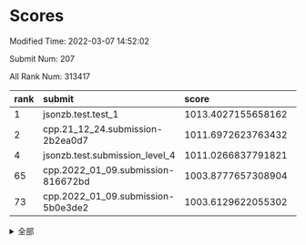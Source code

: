 # Scores

Modified Time: 2022-03-07 14:52:02

Submit Num: 207

All Rank Num: 313417

| rank |               submit               |       score        |       sigma        | pk_num |
| :--- | :--------------------------------- | :----------------- | :----------------- | :----- |
| 1    | jsonzb.test.test_1                 | 1013.4027155658162 | 0.8458060619795139 | 6057   |
| 2    | cpp.21_12_24.submission-2b2ea0d7   | 1011.6972623763432 | 0.8101037325044871 | 6054   |
| 4    | jsonzb.test.submission_level_4     | 1011.0266837791821 | 0.804159136523917  | 6057   |
| 65   | cpp.2022_01_09.submission-816672bd | 1003.8777657308904 | 0.7272675921844284 | 6059   |
| 73   | cpp.2022_01_09.submission-5b0e3de2 | 1003.6129622055302 | 0.7281468511115703 | 6056   |


<details>
<summary>全部</summary>

| rank |                 submit                 |       score        |       sigma        | pk_num |
| :--- | :------------------------------------- | :----------------- | :----------------- | :----- |
| 1    | jsonzb.test.test_1                     | 1013.4027155658162 | 0.8458060619795139 | 6057   |
| 2    | cpp.21_12_24.submission-2b2ea0d7       | 1011.6972623763432 | 0.8101037325044871 | 6054   |
| 3    | gobigger.level_3.submission_level_3_38 | 1011.0435121392458 | 0.7614610675432798 | 6056   |
| 4    | jsonzb.test.submission_level_4         | 1011.0266837791821 | 0.804159136523917  | 6057   |
| 5    | gobigger.level_3.submission_level_3_10 | 1011.0085982735394 | 0.7563216011387183 | 6054   |
| 6    | gobigger.level_3.submission_level_3_39 | 1010.8264790177537 | 0.7697927719574579 | 6058   |
| 7    | gobigger.level_3.submission_level_3_44 | 1010.7218853457503 | 0.7641140112782909 | 6062   |
| 8    | gobigger.level_3.submission_level_3_22 | 1010.6533752954026 | 0.7694972681669557 | 6052   |
| 9    | gobigger.level_3.submission_level_3_13 | 1010.6424210941432 | 0.7583008860978959 | 6063   |
| 10   | gobigger.level_3.submission_level_3_42 | 1010.5737044361897 | 0.7807724999489041 | 6058   |
| 11   | gobigger.level_3.submission_level_3_6  | 1010.5332723816474 | 0.7456995856409422 | 6062   |
| 12   | gobigger.level_3.submission_level_3_4  | 1010.5263759412179 | 0.7889484782817157 | 6057   |
| 13   | gobigger.level_3.submission_level_3_49 | 1010.463233305256  | 0.7441168751013059 | 6060   |
| 14   | gobigger.level_3.submission_level_3_11 | 1010.4176804527402 | 0.772826815126237  | 6051   |
| 15   | gobigger.level_3.submission_level_3_29 | 1010.3949151861735 | 0.7558648938653576 | 6056   |
| 16   | gobigger.level_3.submission_level_3_16 | 1010.3872320120532 | 0.7666172932211348 | 6057   |
| 17   | gobigger.level_3.submission_level_3_21 | 1010.382961056391  | 0.7821475745278461 | 6047   |
| 18   | gobigger.level_3.submission_level_3_41 | 1010.3782916613953 | 0.7538815280946969 | 6052   |
| 19   | gobigger.level_3.submission_level_3_45 | 1010.2718191125547 | 0.7522347065393987 | 6056   |
| 20   | gobigger.level_3.submission_level_3_19 | 1010.2692032639031 | 0.7575770144664891 | 6054   |
| 21   | gobigger.level_3.submission_level_3_1  | 1010.265854079358  | 0.7710459151677925 | 6052   |
| 22   | gobigger.level_3.submission_level_3_36 | 1010.2506655849671 | 0.7687573964612691 | 6055   |
| 23   | gobigger.level_3.submission_level_3_17 | 1010.1758773842865 | 0.7454344156903346 | 6058   |
| 24   | gobigger.level_3.submission_level_3_46 | 1010.174672649916  | 0.747591350073208  | 6055   |
| 25   | gobigger.level_3.submission_level_3_9  | 1010.1038391736945 | 0.7667447339241561 | 6057   |
| 26   | gobigger.level_3.submission_level_3_37 | 1010.0726735262344 | 0.7627668544741641 | 6057   |
| 27   | gobigger.level_3.submission_level_3_25 | 1010.0620475208248 | 0.7614144082803913 | 6057   |
| 28   | gobigger.level_3.submission_level_3_31 | 1010.0609408486998 | 0.7442500028840857 | 6052   |
| 29   | gobigger.level_3.submission_level_3_40 | 1010.0355517719738 | 0.7461588446479479 | 6057   |
| 30   | gobigger.level_3.submission_level_3_35 | 1009.7566389944853 | 0.7575636621021942 | 6056   |
| 31   | gobigger.level_3.submission_level_3_14 | 1009.7558587778294 | 0.7727116725944296 | 6057   |
| 32   | gobigger.level_3.submission_level_3_26 | 1009.7509447112283 | 0.7378365358179776 | 6054   |
| 33   | gobigger.level_3.submission_level_3_48 | 1009.7281776976961 | 0.7629192806092846 | 6057   |
| 34   | gobigger.level_3.submission_level_3_12 | 1009.6598413700358 | 0.751248380664011  | 6057   |
| 35   | gobigger.level_3.submission_level_3_43 | 1009.5797182011596 | 0.7470838365313938 | 6053   |
| 36   | gobigger.level_3.submission_level_3_18 | 1009.5602311706846 | 0.773076139991825  | 6056   |
| 37   | gobigger.level_3.submission_level_3_3  | 1009.4839671238836 | 0.7733382528591047 | 6056   |
| 38   | gobigger.level_3.submission_level_3_15 | 1009.355985848798  | 0.7377328550939025 | 6056   |
| 39   | gobigger.level_3.submission_level_3_34 | 1009.3074410460993 | 0.736074351764371  | 6054   |
| 40   | gobigger.level_3.submission_level_3_30 | 1009.2888617811144 | 0.7467114948004825 | 6061   |
| 41   | gobigger.level_3.submission_level_3_7  | 1009.1723722930589 | 0.7782497241639531 | 6056   |
| 42   | gobigger.level_3.submission_level_3_8  | 1009.1513663020114 | 0.7710751328892204 | 6059   |
| 43   | gobigger.level_3.submission_level_3_0  | 1009.1024993348569 | 0.7645788138269143 | 6052   |
| 44   | gobigger.level_3.submission_level_3_27 | 1009.0568743990931 | 0.7506841855720288 | 6060   |
| 45   | gobigger.level_3.submission_level_3_23 | 1009.0304668735868 | 0.7513815054052336 | 6059   |
| 46   | gobigger.level_3.submission_level_3_28 | 1009.0021646974532 | 0.7437957901798585 | 6056   |
| 47   | gobigger.level_3.submission_level_3_2  | 1008.9712363485561 | 0.7452785151101673 | 6059   |
| 48   | gobigger.level_3.submission_level_3_47 | 1008.8106923398122 | 0.7525857173419533 | 6058   |
| 49   | gobigger.level_3.submission_level_3_24 | 1008.7227206100671 | 0.744619061207451  | 6056   |
| 50   | gobigger.level_3.submission_level_3_20 | 1008.7074881502889 | 0.7523244474815927 | 6058   |
| 51   | gobigger.level_3.submission_level_3_32 | 1008.6727750059231 | 0.7365466478777223 | 6056   |
| 52   | gobigger.level_3.submission_level_3_33 | 1008.2227591516804 | 0.7341486500355063 | 6049   |
| 53   | gobigger.level_3.submission_level_3_5  | 1007.7500573967149 | 0.7444385390012027 | 6053   |
| 54   | gobigger.level_1.submission_level_1_47 | 1004.8907938418024 | 0.7338454425707126 | 6057   |
| 55   | gobigger.level_1.submission_level_1_10 | 1004.7625513915685 | 0.7124928769650827 | 6061   |
| 56   | gobigger.level_1.submission_level_1_49 | 1004.5071464931152 | 0.7220986182458489 | 6055   |
| 57   | gobigger.level_1.submission_level_1_0  | 1004.3410239220335 | 0.6981820726067022 | 6055   |
| 58   | gobigger.level_1.submission_level_1_22 | 1004.3133247801717 | 0.7127811328152939 | 6052   |
| 59   | gobigger.level_1.submission_level_1_29 | 1004.2287000919845 | 0.715473515089856  | 6055   |
| 60   | gobigger.level_1.submission_level_1_36 | 1004.1890623512326 | 0.7312102357636832 | 6059   |
| 61   | gobigger.level_1.submission_level_1_23 | 1004.1588014227734 | 0.719616673418284  | 6061   |
| 62   | gobigger.level_1.submission_level_1_14 | 1004.1236968320918 | 0.7221454320081478 | 6057   |
| 63   | gobigger.level_1.submission_level_1_34 | 1004.089198554124  | 0.7149050401034535 | 6051   |
| 64   | gobigger.level_1.submission_level_1_24 | 1003.9524676389912 | 0.7226194846194374 | 6058   |
| 65   | cpp.2022_01_09.submission-816672bd     | 1003.8777657308904 | 0.7272675921844284 | 6059   |
| 66   | gobigger.level_1.submission_level_1_13 | 1003.853924005986  | 0.714689770009133  | 6058   |
| 67   | gobigger.level_1.submission_level_1_2  | 1003.8034584712143 | 0.7171987853087167 | 6055   |
| 68   | gobigger.level_1.submission_level_1_30 | 1003.7883875983936 | 0.7217197015247262 | 6059   |
| 69   | gobigger.level_1.submission_level_1_41 | 1003.7738291862391 | 0.7050895783863529 | 6056   |
| 70   | gobigger.level_1.submission_level_1_20 | 1003.7036087205112 | 0.7189531695108642 | 6055   |
| 71   | gobigger.level_1.submission_level_1_18 | 1003.6920432225213 | 0.711961074147723  | 6054   |
| 72   | gobigger.level_1.submission_level_1_26 | 1003.6133984573197 | 0.7222128375873349 | 6058   |
| 73   | cpp.2022_01_09.submission-5b0e3de2     | 1003.6129622055302 | 0.7281468511115703 | 6056   |
| 74   | gobigger.level_1.submission_level_1_1  | 1003.5971115640915 | 0.7063570993937542 | 6053   |
| 75   | gobigger.level_1.submission_level_1_40 | 1003.5827405523866 | 0.7163767294351877 | 6055   |
| 76   | gobigger.level_1.submission_level_1_6  | 1003.5244415939947 | 0.7092418484078631 | 6057   |
| 77   | gobigger.level_1.submission_level_1_5  | 1003.4967866441442 | 0.7238501655542963 | 6059   |
| 78   | gobigger.level_1.submission_level_1_12 | 1003.4776366310217 | 0.702808038883343  | 6059   |
| 79   | gobigger.level_1.submission_level_1_31 | 1003.4772934025619 | 0.7182053382353937 | 6056   |
| 80   | gobigger.level_1.submission_level_1_35 | 1003.4684365401401 | 0.7241269639449056 | 6056   |
| 81   | gobigger.level_1.submission_level_1_38 | 1003.3883730397378 | 0.7137451239757118 | 6059   |
| 82   | gobigger.level_1.submission_level_1_8  | 1003.3368147798432 | 0.7082094204273757 | 6052   |
| 83   | gobigger.level_1.submission_level_1_39 | 1003.303031962836  | 0.7215896230942981 | 6057   |
| 84   | gobigger.level_1.submission_level_1_19 | 1003.2260752968093 | 0.716896607901339  | 6057   |
| 85   | gobigger.level_1.submission_level_1_27 | 1003.1997809278105 | 0.7175471274149334 | 6058   |
| 86   | gobigger.level_1.submission_level_1_17 | 1003.1881157116921 | 0.7144996812803149 | 6052   |
| 87   | gobigger.level_1.submission_level_1_48 | 1003.1575798475844 | 0.7092967420416492 | 6053   |
| 88   | gobigger.level_1.submission_level_1_32 | 1002.9972036099158 | 0.7062582486558914 | 6049   |
| 89   | gobigger.level_1.submission_level_1_42 | 1002.9931011081852 | 0.7054489970598766 | 6059   |
| 90   | gobigger.level_1.submission_level_1_28 | 1002.9777940746005 | 0.7074725828374197 | 6057   |
| 91   | gobigger.level_1.submission_level_1_45 | 1002.919422962718  | 0.7134825223509645 | 6054   |
| 92   | gobigger.level_1.submission_level_1_3  | 1002.9123583610666 | 0.7303943846927522 | 6057   |
| 93   | gobigger.level_1.submission_level_1_44 | 1002.8879087077328 | 0.7108153115388381 | 6059   |
| 94   | gobigger.level_1.submission_level_1_21 | 1002.8322800750828 | 0.7150776633015292 | 6054   |
| 95   | gobigger.level_1.submission_level_1_9  | 1002.8196956097617 | 0.7178388115887999 | 6056   |
| 96   | gobigger.level_1.submission_level_1_25 | 1002.7474792210425 | 0.7189958598062357 | 6054   |
| 97   | gobigger.level_1.submission_level_1_4  | 1002.6871501860111 | 0.7229430886131272 | 6056   |
| 98   | gobigger.level_1.submission_level_1_43 | 1002.670635762055  | 0.7185960883270468 | 6058   |
| 99   | gobigger.level_1.submission_level_1_37 | 1002.5702784477236 | 0.7154396072174148 | 6058   |
| 100  | gobigger.level_1.submission_level_1_15 | 1002.5674531030222 | 0.7143817626639715 | 6050   |
| 101  | gobigger.level_1.submission_level_1_33 | 1001.832193376853  | 0.7114132241298683 | 6054   |
| 102  | gobigger.level_1.submission_level_1_7  | 1001.720307712342  | 0.7057557297231148 | 6057   |
| 103  | gobigger.level_1.submission_level_1_11 | 1001.6984488052223 | 0.7050530491226097 | 6055   |
| 104  | gobigger.level_1.submission_level_1_16 | 1001.6304650947992 | 0.710067803248411  | 6055   |
| 105  | gobigger.level_1.submission_level_1_46 | 1001.53708444634   | 0.7173182100222913 | 6056   |
| 106  | gobigger.random.submission_random_32   | 997.1556191078079  | 0.700744036136503  | 6057   |
| 107  | gobigger.random.submission_random_33   | 997.0719434345923  | 0.6989427836922977 | 6054   |
| 108  | gobigger.random.submission_random_30   | 996.9713056044639  | 0.71077357407033   | 6058   |
| 109  | gobigger.random.submission_random_17   | 996.9554504148059  | 0.7081400334697091 | 6061   |
| 110  | gobigger.random.submission_random_22   | 996.9492832961229  | 0.7127962252723236 | 6057   |
| 111  | gobigger.random.submission_random_5    | 996.8543354844057  | 0.7018673450109951 | 6052   |
| 112  | gobigger.random.submission_random_7    | 996.781942953496   | 0.7121942941709515 | 6056   |
| 113  | gobigger.random.submission_random_42   | 996.7700881028204  | 0.7027525492242263 | 6062   |
| 114  | gobigger.random.submission_random_41   | 996.7168149668083  | 0.6972480970361641 | 6059   |
| 115  | gobigger.random.submission_random_28   | 996.6046274410132  | 0.6995903095255642 | 6058   |
| 116  | gobigger.random.submission_random_18   | 996.5617506272313  | 0.7107435037652498 | 6059   |
| 117  | gobigger.random.submission_random_13   | 996.4826471206923  | 0.7032979135815609 | 6058   |
| 118  | gobigger.random.submission_random_11   | 996.476230949012   | 0.7073836541805786 | 6057   |
| 119  | gobigger.random.submission_random_44   | 996.4681865875862  | 0.7115856197638765 | 6055   |
| 120  | gobigger.random.submission_random_25   | 996.3672472854146  | 0.7140571075019595 | 6053   |
| 121  | gobigger.random.submission_random_3    | 996.3580109830401  | 0.7158141091734037 | 6057   |
| 122  | gobigger.random.submission_random_6    | 996.3471529854493  | 0.6885260857248697 | 6055   |
| 123  | gobigger.random.submission_random_20   | 996.2989418813537  | 0.7090714992636942 | 6057   |
| 124  | gobigger.random.submission_random_40   | 996.2594466860326  | 0.7058053852480508 | 6057   |
| 125  | gobigger.random.submission_random_39   | 996.2519246786518  | 0.7196787441333986 | 6055   |
| 126  | gobigger.random.submission_random_27   | 996.1928369322607  | 0.7288809410806145 | 6056   |
| 127  | gobigger.random.submission_random_23   | 996.1542116517677  | 0.724149274185475  | 6062   |
| 128  | gobigger.random.submission_random_38   | 996.02781489506    | 0.7161153601664216 | 6058   |
| 129  | gobigger.random.submission_random_14   | 995.9338444513443  | 0.720804940448084  | 6060   |
| 130  | gobigger.random.submission_random_8    | 995.9324432475721  | 0.7097968146052432 | 6056   |
| 131  | gobigger.random.submission_random_34   | 995.9275732627882  | 0.7144524820509168 | 6054   |
| 132  | gobigger.random.submission_random_31   | 995.9163880998971  | 0.7055506460677426 | 6052   |
| 133  | gobigger.random.submission_random_36   | 995.8620293452053  | 0.7047715199310436 | 6053   |
| 134  | gobigger.random.submission_random_16   | 995.843794691743   | 0.6974857405890871 | 6055   |
| 135  | gobigger.random.submission_random_15   | 995.839867836087   | 0.716962441182315  | 6057   |
| 136  | gobigger.random.submission_random_10   | 995.828280934736   | 0.7088016150002867 | 6055   |
| 137  | gobigger.random.submission_random_1    | 995.8045832908464  | 0.7134403820501722 | 6055   |
| 138  | gobigger.random.submission_random_45   | 995.5851655934847  | 0.7030725931937906 | 6059   |
| 139  | gobigger.random.submission_random_47   | 995.5739058551508  | 0.7090431782135477 | 6049   |
| 140  | gobigger.random.submission_random_46   | 995.5681612889325  | 0.7148019659079901 | 6058   |
| 141  | gobigger.random.submission_random_9    | 995.4425920628616  | 0.7217876050754469 | 6060   |
| 142  | gobigger.random.submission_random_2    | 995.419714473506   | 0.7129824629264118 | 6051   |
| 143  | gobigger.random.submission_random_26   | 995.3867751482378  | 0.7070710489356398 | 6055   |
| 144  | gobigger.random.submission_random_49   | 995.3709582772833  | 0.7110696737766463 | 6053   |
| 145  | gobigger.random.submission_random_29   | 995.3531033887791  | 0.7204103263267739 | 6054   |
| 146  | gobigger.random.submission_random_0    | 995.3268708031318  | 0.7141904750854519 | 6055   |
| 147  | gobigger.random.submission_random_35   | 995.2742086554567  | 0.7086287721507222 | 6059   |
| 148  | gobigger.random.submission_random_24   | 995.2307812185725  | 0.7213704443016604 | 6053   |
| 149  | gobigger.random.submission_random_43   | 995.2209620230376  | 0.7018121255247568 | 6059   |
| 150  | gobigger.random.submission_random_48   | 995.1837592337232  | 0.7207135154444405 | 6053   |
| 151  | gobigger.random.submission_random_21   | 995.1835918186946  | 0.6927122541317468 | 6058   |
| 152  | gobigger.level_2.submission_level_2_25 | 995.128828107233   | 0.727047820270379  | 6057   |
| 153  | gobigger.random.submission_random_4    | 995.095055352719   | 0.7103328915790216 | 6054   |
| 154  | gobigger.random.submission_random_37   | 995.0703855266185  | 0.720132530261648  | 6055   |
| 155  | gobigger.random.submission_random_12   | 994.7481658924833  | 0.7036090137016133 | 6056   |
| 156  | gobigger.level_2.submission_level_2_23 | 994.4899019414798  | 0.7203324746237134 | 6060   |
| 157  | gobigger.level_2.submission_level_2_32 | 994.4516836204855  | 0.7179968847872102 | 6061   |
| 158  | gobigger.level_2.submission_level_2_34 | 994.0813062159623  | 0.72359364729651   | 6051   |
| 159  | gobigger.level_2.submission_level_2_30 | 993.6411088971784  | 0.7265727692870979 | 6058   |
| 160  | gobigger.random.submission_random_19   | 993.6129976822338  | 0.7183316639901948 | 6058   |
| 161  | gobigger.level_2.submission_level_2_45 | 993.4544903854106  | 0.7365085630140754 | 6055   |
| 162  | gobigger.level_2.submission_level_2_22 | 993.3432406831374  | 0.7399252642362852 | 6058   |
| 163  | gobigger.level_2.submission_level_2_28 | 993.3218408146391  | 0.7431149260387826 | 6060   |
| 164  | gobigger.level_2.submission_level_2_5  | 993.0529776490041  | 0.7379227899623784 | 6058   |
| 165  | gobigger.level_2.submission_level_2_15 | 993.0283929803995  | 0.7436004334705251 | 6056   |
| 166  | gobigger.level_2.submission_level_2_19 | 992.9685280885122  | 0.7273926383062991 | 6057   |
| 167  | gobigger.level_2.submission_level_2_43 | 992.9515921509463  | 0.735565154727915  | 6053   |
| 168  | gobigger.level_2.submission_level_2_16 | 992.9359972193445  | 0.7400419137248008 | 6057   |
| 169  | gobigger.level_2.submission_level_2_33 | 992.9190341159028  | 0.751057486583452  | 6058   |
| 170  | gobigger.level_2.submission_level_2_42 | 992.7765944669395  | 0.7266496715406903 | 6054   |
| 171  | gobigger.level_2.submission_level_2_10 | 992.7609458963121  | 0.7303486066119151 | 6058   |
| 172  | gobigger.level_2.submission_level_2_14 | 992.6470926698826  | 0.7369746400166928 | 6057   |
| 173  | gobigger.level_2.submission_level_2_38 | 992.637700054242   | 0.7413935537488099 | 6060   |
| 174  | gobigger.level_2.submission_level_2_0  | 992.5987615979699  | 0.7519147182620722 | 6061   |
| 175  | gobigger.level_2.submission_level_2_4  | 992.5431928229855  | 0.7425290923564716 | 6061   |
| 176  | gobigger.level_2.submission_level_2_26 | 992.5045634690773  | 0.7347053485002464 | 6055   |
| 177  | gobigger.level_2.submission_level_2_7  | 992.4509133764468  | 0.73260616262523   | 6057   |
| 178  | gobigger.level_2.submission_level_2_11 | 992.3163615748923  | 0.736981133204474  | 6057   |
| 179  | gobigger.level_2.submission_level_2_48 | 992.2977063973426  | 0.7360078852635509 | 6059   |
| 180  | gobigger.level_2.submission_level_2_47 | 992.2664423555775  | 0.733978096014952  | 6052   |
| 181  | gobigger.level_2.submission_level_2_17 | 992.2379358787066  | 0.7647533423972198 | 6058   |
| 182  | gobigger.level_2.submission_level_2_24 | 992.1926299422647  | 0.7529694654969268 | 6059   |
| 183  | gobigger.level_2.submission_level_2_44 | 992.135592127514   | 0.7432898032764287 | 6052   |
| 184  | gobigger.level_2.submission_level_2_9  | 992.0094036667982  | 0.7363293350792727 | 6061   |
| 185  | gobigger.level_2.submission_level_2_6  | 991.9440423978251  | 0.7557194124594184 | 6059   |
| 186  | gobigger.level_2.submission_level_2_21 | 991.9198518474475  | 0.7527881116917435 | 6055   |
| 187  | gobigger.level_2.submission_level_2_2  | 991.902433825167   | 0.7591710898242813 | 6063   |
| 188  | gobigger.level_2.submission_level_2_1  | 991.884849133581   | 0.73981997653025   | 6058   |
| 189  | gobigger.level_2.submission_level_2_31 | 991.8627152358104  | 0.7418645311789048 | 6056   |
| 190  | gobigger.level_2.submission_level_2_18 | 991.8570728388679  | 0.7496432691478183 | 6058   |
| 191  | gobigger.level_2.submission_level_2_27 | 991.7887819833657  | 0.7455893392583127 | 6059   |
| 192  | gobigger.level_2.submission_level_2_36 | 991.699464749698   | 0.7529220820100109 | 6058   |
| 193  | gobigger.level_2.submission_level_2_39 | 991.6979068489625  | 0.7430687906236831 | 6056   |
| 194  | gobigger.level_2.submission_level_2_49 | 991.6710548191137  | 0.737413742967015  | 6052   |
| 195  | gobigger.level_2.submission_level_2_13 | 991.5672240188286  | 0.7559557555130137 | 6057   |
| 196  | gobigger.level_2.submission_level_2_20 | 991.5265222955763  | 0.7428213253762544 | 6061   |
| 197  | gobigger.level_2.submission_level_2_12 | 991.4500008857037  | 0.754554423897174  | 6063   |
| 198  | gobigger.level_2.submission_level_2_35 | 991.3691433791703  | 0.7505835997648849 | 6054   |
| 199  | gobigger.level_2.submission_level_2_3  | 991.3224430829023  | 0.7502697431456476 | 6062   |
| 200  | gobigger.level_2.submission_level_2_29 | 991.3214053890129  | 0.7520638331357642 | 6055   |
| 201  | gobigger.level_2.submission_level_2_8  | 991.2153454837645  | 0.7582199255039009 | 6056   |
| 202  | gobigger.level_2.submission_level_2_46 | 991.0902716330629  | 0.7483640906186716 | 6054   |
| 203  | gobigger.level_2.submission_level_2_41 | 990.7809235579743  | 0.7237951708311862 | 6059   |
| 204  | gobigger.level_2.submission_level_2_37 | 990.6304086960761  | 0.7500062782857552 | 6055   |
| 205  | gobigger.level_2.submission_level_2_40 | 990.2043705609576  | 0.7630957203113974 | 6058   |
| 206  | gobigger.none.submission_none_1        | 977.8988088229964  | 1.296056971067577  | 6054   |
| 207  | gobigger.none.submission_none_0        | 977.0728155259385  | 1.4470210290371868 | 6057   |

</details>
